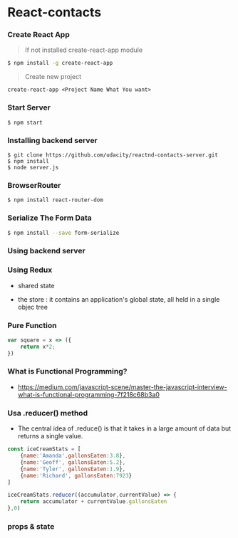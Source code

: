 # React-contacts

### Create React App
> If not installed create-react-app module 
``` sh
$ npm install -g create-react-app
```

> Create new project 
```
create-react-app <Project Name What You want>
```

### Start Server
```
$ npm start
```

### Installing backend server
```
$ git clone https://github.com/udacity/reactnd-contacts-server.git
$ npm install
$ node server.js
```

### BrowserRouter
```
$ npm install react-router-dom
```

### Serialize The Form Data
``` sh
$ npm install --save form-serialize
```

### Using backend server

### Using Redux
- shared state

- the store : it contains an application's global state, all held in a single objec tree

### Pure Function
``` javascript
var square = x => ({
    return x*2;
})
```

### What is Functional Programming?
- https://medium.com/javascript-scene/master-the-javascript-interview-what-is-functional-programming-7f218c68b3a0

### Usa .reducer() method
- The central idea of .reduce() is that it takes in a large amount of data but returns a single value.
``` javascript
const iceCreamStats = [
    {name:'Amanda',gallonsEaten:3.8},
    {name:'Geoff', gallonsEaten:5.2},
    {name:'Tyler', gallonsEaten:1.9},
    {name:'Richard', gallonsEaten:7923}
]

iceCreamStats.reducer((accumulator,currentValue) => {
    return accumulator + currentValue.gallonsEaten
},0)
```

### props & state
